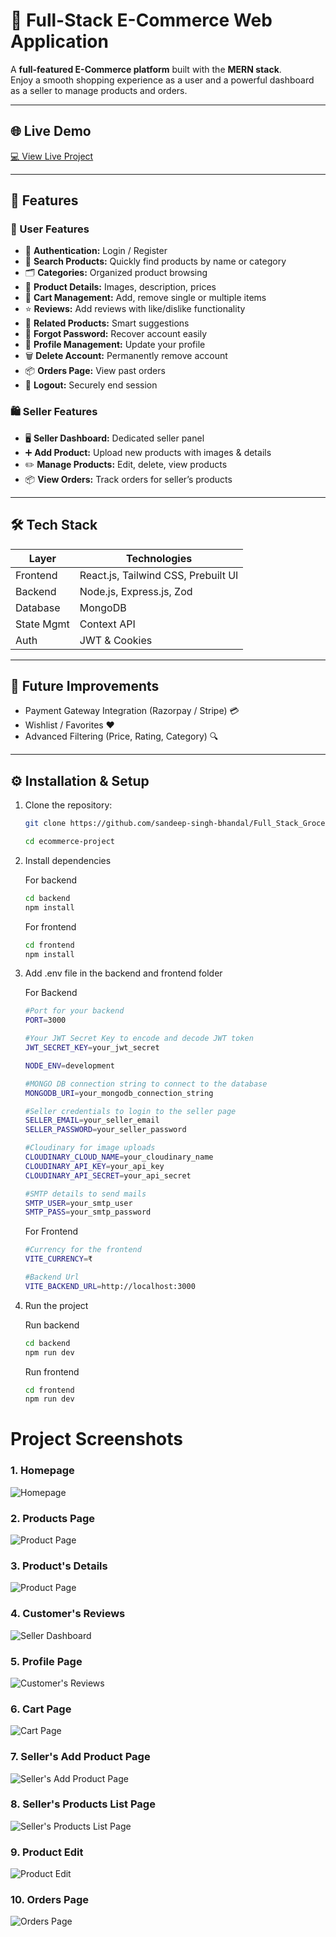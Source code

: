 # 🛒 Full-Stack E-Commerce Web Application

A **full-featured E-Commerce platform** built with the **MERN stack**.  
Enjoy a smooth shopping experience as a user and a powerful dashboard as a seller to manage products and orders.

---

## 🌐 Live Demo

[💻 View Live Project](https://full-stack-grocery-delivery-web-app.vercel.app/)

---

## 🚀 Features

### 👤 User Features

- 🔐 **Authentication:** Login / Register
- 🔎 **Search Products:** Quickly find products by name or category
- 🗂️ **Categories:** Organized product browsing
- 📄 **Product Details:** Images, description, prices
- 🛒 **Cart Management:** Add, remove single or multiple items
- ⭐ **Reviews:** Add reviews with like/dislike functionality
- 🔗 **Related Products:** Smart suggestions
- 🔑 **Forgot Password:** Recover account easily
- 👤 **Profile Management:** Update your profile
- 🗑️ **Delete Account:** Permanently remove account
- 📦 **Orders Page:** View past orders
- 🚪 **Logout:** Securely end session

### 🛍️ Seller Features

- 🖥️ **Seller Dashboard:** Dedicated seller panel
- ➕ **Add Product:** Upload new products with images & details
- ✏️ **Manage Products:** Edit, delete, view products
- 📦 **View Orders:** Track orders for seller’s products

---

## 🛠️ Tech Stack

| Layer      | Technologies                        |
| ---------- | ----------------------------------- |
| Frontend   | React.js, Tailwind CSS, Prebuilt UI |
| Backend    | Node.js, Express.js, Zod            |
| Database   | MongoDB                             |
| State Mgmt | Context API                         |
| Auth       | JWT & Cookies                       |

---

## 🔮 Future Improvements

- Payment Gateway Integration (Razorpay / Stripe) 💳
- Wishlist / Favorites ❤️
- Advanced Filtering (Price, Rating, Category) 🔍

---

## ⚙️ Installation & Setup

1. Clone the repository:

   ```bash
   git clone https://github.com/sandeep-singh-bhandal/Full_Stack_Grocery_Delivery_Web_App.git

   cd ecommerce-project
   ```

2. Install dependencies

   For backend

   ```bash
   cd backend
   npm install
   ```

   For frontend

   ```bash
   cd frontend
   npm install
   ```

3. Add .env file in the backend and frontend folder

   For Backend

   ```bash
   #Port for your backend
   PORT=3000

   #Your JWT Secret Key to encode and decode JWT token
   JWT_SECRET_KEY=your_jwt_secret

   NODE_ENV=development

   #MONGO DB connection string to connect to the database
   MONGODB_URI=your_mongodb_connection_string

   #Seller credentials to login to the seller page
   SELLER_EMAIL=your_seller_email
   SELLER_PASSWORD=your_seller_password

   #Cloudinary for image uploads
   CLOUDINARY_CLOUD_NAME=your_cloudinary_name
   CLOUDINARY_API_KEY=your_api_key
   CLOUDINARY_API_SECRET=your_api_secret

   #SMTP details to send mails
   SMTP_USER=your_smtp_user
   SMTP_PASS=your_smtp_password
   ```

   For Frontend

   ```bash
   #Currency for the frontend
   VITE_CURRENCY=₹

   #Backend Url
   VITE_BACKEND_URL=http://localhost:3000
   ```

4. Run the project

   Run backend

   ```bash
   cd backend
   npm run dev
   ```

   Run frontend

   ```bash
   cd frontend
   npm run dev
   ```

# Project Screenshots

### 1. Homepage

![Homepage](images/Homepage.png)

### 2. Products Page

![Product Page](images/products-page.png)

### 3. Product's Details

![Product Page](images/product-details.png)

### 4. Customer's Reviews

![Seller Dashboard](images/customer-reviews.png)

### 5. Profile Page

![Customer's Reviews](images/profile-page.png)

### 6. Cart Page

![Cart Page](images/cart.png)

### 7. Seller's Add Product Page

![Seller's Add Product Page](images/add-product.png)

### 8. Seller's Products List Page

![Seller's Products List Page](images/products-list.png)

### 9. Product Edit

![Product Edit](images/product-edit.png)

### 10. Orders Page

![Orders Page](images/orders.png)
